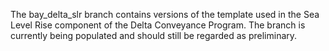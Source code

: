 The bay_delta_slr branch contains versions of the template used in the Sea Level Rise component of the Delta Conveyance Program. The branch is currently being populated and should still be regarded as preliminary.